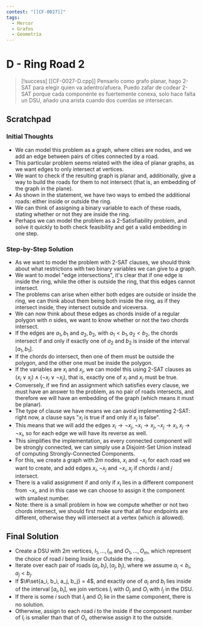 ```yaml
---
contest: "[[CF-0027]]"
tags:
  - Mercor
  - Grafos
  - Geometría
---
```

# D - Ring Road 2

> [!success] [[CF-0027-D.cpp]]
> Pensarlo como grafo planar, hago 2-SAT para elegir quien va adentro/afuera.
> Puedo zafar de codear 2-SAT porque cada componente es fuertemente conexa, solo hace falta un DSU, añado una arista cuando dos cuerdas se intersecan.

## Scratchpad
### Initial Thoughts

- We can model this problem as a graph, where cities are nodes, and we add an edge between pairs of cities connected by a road.
- This particular problem seems related with the idea of planar graphs, as we want edges to only intersect at vertices.
- We want to check if the resulting graph is planar and, additionally, give a way to build the roads for them to not intersect (that is, an embedding of the graph in the plane).
- As shown in the statement, we have two ways to embed the additional roads: either inside or outside the ring.
- We can think of assigning a binary variable to each of these roads, stating whether or not they are inside the ring. 
- Perhaps we can model the problem as a 2-Satisfiability problem, and solve it quickly to both check feasibility and get a valid embedding in one step.

### Step-by-Step Solution

- As we want to model the problem with 2-SAT clauses, we should think about what restrictions with two binary variables we can give to a graph.
- We want to model "edge intersections", it's clear that if one edge is inside the ring, while the other is outside the ring, that this edges cannot intersect.
- The problems can arise when either both edges are outside or inside the ring, we can think about them being both inside the ring, as if they intersect inside, they intersect outside and viceversa.
- We can now think about these edges as chords inside of a regular polygon with $n$ sides, we want to know whether or not the two chords intersect.
- If the edges are $a_1, b_1$ and $a_2, b_2$, with $a_1 < b_1, a_2 < b_2$, the chords intersect if and only if exactly one of $a_2$ and $b_2$ is inside of the interval $[a_1, b_1]$.
- If the chords do intersect, then one of them must be outside the polygon, and the other one must be inside the polygon.
- If the variables are $x_i$ and $x_j$, we can model this using 2-SAT clauses as $(x_i \lor x_j) \land (\lnot x_i \lor \lnot x_j)$, that is, exactly one of $x_i$ and $x_j$ must be true.
- Conversely, if we find an assignment which satisfies every clause, we must have an answer to the problem, as no pair of roads intersects, and therefore we will have an embedding of the graph (which means it must be planar).
- The type of clause we have means we can avoid implementing 2-SAT: right now, a clause says "$x_i$ is true if and only if $x_j$ is false".
- This means that we will add the edges $x_i \to \lnot x_j, \lnot x_i \to x_j, \lnot x_j \to x_i, x_j \to \lnot x_i$, so for each edge we will have its reverse as well.
- This simplifies the implementation, as every connected component will be strongly connected, we can simply use a Disjoint-Set Union instead of computing Strongly-Connected Components.
- For this, we create a graph with $2m$ nodes, $x_i$ and $\lnot x_i$ for each road we want to create, and add edges $x_i, \lnot x_j$ and $\lnot x_i, x_j$ if chords $i$ and $j$ intersect.
- There is a valid assignment if and only if $x_i$ lies in a different component from $\lnot x_i$, and in this case we can choose to assign it the component with smallest number.
- Note: there is a small problem in how we compute whether or not two chords intersect, we should first make sure that all four endpoints are different, otherwise they will intersect at a vertex (which *is* allowed).

## Final Solution

- Create a DSU with $2m$ vertices, $I_1, \dots, I_m$ and $O_1, \dots, O_m$, which represent the choice of road $i$ being Inside or Outside the ring.
- Iterate over each pair of roads $(a_i, b_i), (a_j, b_j)$, where we assume $a_i < b_i, a_j < b_j$.
- If $\#\set{a_i, b_i, a_j, b_j} = 4$, and exactly one of $a_i$ and $b_i$ lies inside of the interval $[a_i, b_i]$, we join vertices $I_i$ with $O_j$ and $O_i$ with $I_j$ in the DSU.
- If there is some $i$ such that $I_i$ and $O_i$ lie in the same component, there is no solution.
- Otherwise, assign to each road $i$ to the inside if the component number of $I_i$ is smaller than that of $O_i$, otherwise assign it to the outside.